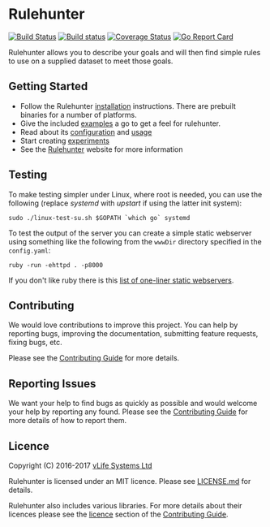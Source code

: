 Rulehunter
==========

[![Build Status](https://travis-ci.org/vlifesystems/rulehunter.svg?branch=master)](https://travis-ci.org/vlifesystems/rulehunter)
[![Build status](https://ci.appveyor.com/api/projects/status/8tds5r4dk6163es0?svg=true)](https://ci.appveyor.com/project/lawrencewoodman/rulehunter)
[![Coverage Status](https://coveralls.io/repos/vlifesystems/rulehunter/badge.svg?branch=master)](https://coveralls.io/r/vlifesystems/rulehunter?branch=master)
[![Go Report Card](https://goreportcard.com/badge/github.com/vlifesystems/rulehunter)](https://goreportcard.com/report/github.com/vlifesystems/rulehunter)

Rulehunter allows you to describe your goals and will then find simple rules to use on a supplied dataset to meet those goals.

Getting Started
---------------
* Follow the Rulehunter [installation](http://rulehunter.com/docs/installation/) instructions.  There are prebuilt binaries for a number of platforms.
* Give the included [examples](https://github.com/vlifesystems/rulehunter/blob/master/examples/README.md) a go to get a feel for rulehunter.
* Read about its [configuration](http://rulehunter.com/docs/configuration/) and [usage](http://rulehunter.com/docs/usage/)
* Start creating [experiments](http://rulehunter.com/docs/experiments/)
* See the [Rulehunter](http://rulehunter.com) website for more information

Testing
-------
To make testing simpler under Linux, where root is needed, you can use the following (replace _systemd_ with _upstart_ if using the latter init system):

```Shell
sudo ./linux-test-su.sh $GOPATH `which go` systemd
```

To test the output of the server you can create a simple static webserver using something like the following from the `wwwDir` directory specified in the `config.yaml`:

```Shell
ruby -run -ehttpd . -p8000
```

If you don't like ruby there is this [list of one-liner static webservers](https://gist.github.com/willurd/5720255).

Contributing
------------
We would love contributions to improve this project.  You can help by reporting bugs, improving the documentation, submitting feature requests, fixing bugs, etc.

Please see the [Contributing Guide](https://github.com/vlifesystems/rulehunter/blob/master/CONTRIBUTING.md) for more details.

Reporting Issues
----------------
We want your help to find bugs as quickly as possible and would welcome your help by reporting any found.  Please see the [Contributing Guide](https://github.com/vlifesystems/rulehunter/blob/master/CONTRIBUTING.md) for more details of how to report them.

Licence
-------
Copyright (C) 2016-2017 [vLife Systems Ltd](http://vlifesystems.com)

Rulehunter is licensed under an MIT licence.  Please see [LICENSE.md](https://github.com/vlifesystems/rulehunter/blob/master/LICENSE.md) for details.

Rulehunter also includes various libraries.  For more details about their licences please see the [licence](https://github.com/vlifesystems/rulehunter/blob/master/CONTRIBUTING.md#licence) section of the [Contributing Guide](https://github.com/vlifesystems/rulehunter/blob/master/CONTRIBUTING.md).
